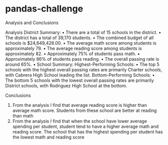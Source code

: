 # pandas-challenge
Analysis and Conclusions 

Analysis
District Summary:
•	There are a total of 15 schools in the district.
•	The district has a total of 39,170 students.
•	The combined budget of all schools is $24,649,428.00.
•	The average math score among students is approximately 79.
•	The average reading score among students is approximately 82.
•	Approximately 75% of students pass math.
•	Approximately 86% of students pass reading.
•	The overall passing rate is around 65%.
•	School Summary:
Highest-Performing Schools:
•	The top 5 schools with the highest overall passing rates are primarily Charter schools, with Cabrera High School leading the list.
Bottom-Performing Schools:
•	The bottom 5 schools with the lowest overall passing rates are primarily District schools, with Rodriguez High School at the bottom.


Conclusions 
1.	From the analysis I find that average reading score is higher than average math score. Students from these school are better at reading than math
2.	From the analysis I find that when the school have lower average spending per student, student tend to have a higher average math and reading score. The school that has the highest spending per student has the lowest math and reading score
